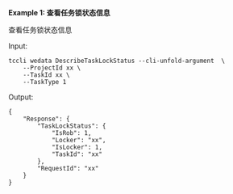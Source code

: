 **Example 1: 查看任务锁状态信息**

查看任务锁状态信息

Input: 

```
tccli wedata DescribeTaskLockStatus --cli-unfold-argument  \
    --ProjectId xx \
    --TaskId xx \
    --TaskType 1
```

Output: 
```
{
    "Response": {
        "TaskLockStatus": {
            "IsRob": 1,
            "Locker": "xx",
            "IsLocker": 1,
            "TaskId": "xx"
        },
        "RequestId": "xx"
    }
}
```

